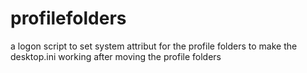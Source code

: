 profilefolders
==============

a logon script to set system attribut for the profile folders to make the desktop.ini working after moving the profile folders
